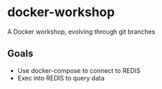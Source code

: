 # docker-workshop
A Docker workshop, evolving through git branches

## Goals
 - Use docker-compose to connect to REDIS
 - Exec into REDIS to query data
